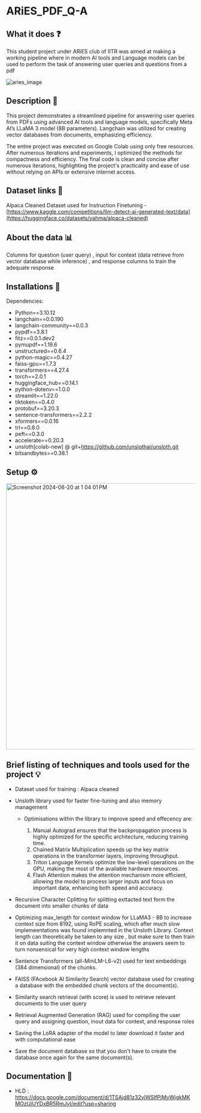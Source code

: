 # ARiES_PDF_Q-A
## What it does ❓
This student project under ARiES club of IITR was aimed at making a working pipeline where in modern AI tools and Language models can be used to perform the task of answering user queries and questions from a pdf

![aries_image](https://github.com/Swadesh06/ARiES_PDF_Q-A/assets/129365476/87a38342-8690-42fd-9981-02c83c9942e8)

## Description 📝

This project demonstrates a streamlined pipeline for answering user queries from PDFs using advanced AI tools and language models, specifically Meta AI’s LLaMA 3 model (8B parameters). Langchain was utilized for creating vector databases from documents, emphasizing efficiency.

The entire project was executed on Google Colab using only free resources. After numerous iterations and experiments, I optimized the methods for compactness and efficiency. The final code is clean and concise after numerous iterations, highlighting the project's practicality and ease of use without relying on APIs or extensive internet access.

## Dataset links 🔗
Alpaca Cleaned Dataset used for Instruction Finetuning - [https://www.kaggle.com/competitions/llm-detect-ai-generated-text/data](https://huggingface.co/datasets/yahma/alpaca-cleaned)


## About the data 📊
Columns for question (user query) , input for context (data retrieve from vector database while inference) , and response columns to train the adequate response


## Installations 🔧

Dependencies:

- Python==3.10.12
- langchain==0.0.190
- langchain-community==0.0.3
- pypdf==3.8.1
- fitz==0.0.1.dev2
- pymupdf==1.19.6
- unstructured==0.6.4
- python-magic==0.4.27
- faiss-gpu==1.7.3
- transformers==4.27.4
- torch==2.0.1
- huggingface_hub==0.14.1
- python-dotenv==1.0.0
- streamlit==1.22.0
- tiktoken==0.4.0
- protobuf==3.20.3
- sentence-transformers==2.2.2
- xformers==0.0.16
- trl==0.8.0
- peft==0.3.0
- accelerate==0.20.3
- unsloth[colab-new] @ git+https://github.com/unslothai/unsloth.git
- bitsandbytes==0.38.1

## Setup ⚙️

<img width="709" alt="Screenshot 2024-06-20 at 1 04 01 PM" src="https://github.com/Swadesh06/ARiES_PDF_Q-A/assets/129365476/b60247b8-c0fe-4380-a9d5-800b40dfaabe">



## Brief listing of techniques and tools used for the project 💡

- Dataset used for training : Alpaca cleaned
- Unsloth library used for faster fine-tuning and also memory management
  - Optimisations within the library to improve speed and effecency are:
    
    1. Manual Autograd ensures that the backpropagation process is highly optimized for the specific architecture,               reducing training time.
    2. Chained Matrix Multiplication speeds up the key matrix operations in the transformer layers, improving throughput.
    3. Triton Language Kernels optimize the low-level operations on the GPU, making the most of the available hardware           resources.
    4. Flash Attention makes the attention mechanism more efficient, allowing the model to process larger inputs and             focus on important data, enhancing both speed and accuracy.

- Recursive Character Cplitting for splitting exttacted text form the document into smaller chunks of data
- Optimizing max_length for context window for LLaMA3 - 8B to increase context size from 8192, using RoPE scaling, which after much slow implemeentations was found implemnted in the Unsloth Library. Context length can theoretically be taken to any size , but make sure to then train it on data suiting the context window otherwise the answers seem to turn nonsensical for very high context window lengths
- Sentence Transformers (all-MiniLM-L6-v2) used for text embeddings (384 dimensional) of the chunks.
- FAISS (FAcebook AI Similarity Search) vector database used for creating a database with the embedded chunk vectors of   the document(s).
- Similarity search retrieval (with score) is used to retrieve relevant documents to the user query
- Retrieval Augmented Generation (RAG) used for compiling the user query and assigning question, inout data for context, and response roles
- Saving the LoRA adapter of the model to later download it faster and with computational ease
- Save the document database so that you don't have to create the database once again for the same document(s).

## Documentation 📑
- HLD : https://docs.google.com/document/d/1TSAjd81z32yjWSlfPjMyWigkMKMOzUjUYDxBR5RmJyI/edit?usp=sharing



